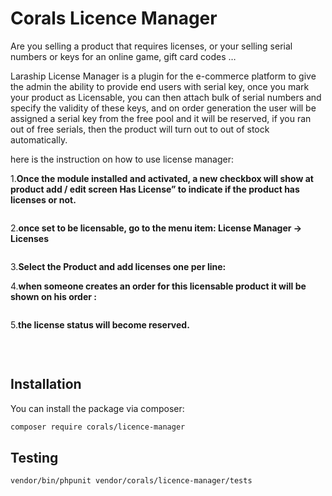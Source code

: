 # Corals Licence Manager

Are you selling a product that requires licenses, or your selling serial numbers or keys for an online game, gift card codes …

Laraship License Manager is a plugin for the e-commerce platform to give the admin the ability to provide end users with serial key, once you mark your product as Licensable, you can then attach bulk of serial numbers and specify the validity of these keys, and on order generation the user will be assigned a serial key from the free pool and it will be reserved, if you ran out of free serials, then the product will turn out to out of stock automatically.

here is the instruction on how to use license manager:

1.<strong>Once the module installed and activated, a new checkbox will show at product add / edit screen Has License” to indicate if the product has licenses or not.</strong>


<p><img src="https://www.laraship.com/wp-content/uploads/2018/06/laraship_laravel_product_license_manager_1.png" alt=""></p>


2.<strong>once set to be licensable, go to the menu item: License Manager -> Licenses</strong>


<p><img src="https://www.laraship.com/wp-content/uploads/2018/06/laraship_laravel_product_license_manager_2.png" alt=""></p>


3.<strong>Select the Product and add licenses one per line:</strong>
 

4.<strong>when someone creates an order for this licensable product it will be shown on his order :</strong>


<p><img src="https://www.laraship.com/wp-content/uploads/2018/06/laraship_laravel_product_license_manager_3.png" alt=""></p>


5.<strong>the license status will become reserved.</strong>


<p><img src="https://www.laraship.com/wp-content/uploads/2018/06/laraship_laravel_product_license_manager_4.png" alt=""></p>
<p>&nbsp;</p>

## Installation

You can install the package via composer:

```bash
composer require corals/licence-manager
```

## Testing

```bash
vendor/bin/phpunit vendor/corals/licence-manager/tests 
```

